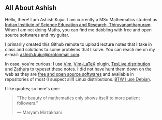 ## All About Ashish
Hello, there! I am Ashish Kujur. I am currently a MSc Mathematics student as [Indian Institute of Science Education and Research, Thiruvananthapuram](https://www.iisertvm.ac.in/). When I am not doing Maths, you can find me dabbling with free and open source softwares and my guitar. 

I primarily created this Github remote to upload lecture notes that I take in class and solutions to some problems that I solve. You can reach me on my e-mail: [ashish.kujur@protonmail.com](mailto:ashish.kujur@protonmail.com). 

In case, you're curious: I use [Vim](https://www.vim.org/), [Vim-LaTeX](http://vim-latex.sourceforge.net/) plugin, [TexLive distribution](https://tug.org/texlive/) and [Zathura](https://pwmt.org/projects/zathura/) to typeset these notes. I did not have hunt them down on the web as they are [free and open source softwares](https://en.wikipedia.org/wiki/Free_and_open-source_software) and available in repositories of most (I suspect all!) Linux distributions. [BTW I use Debian](https://knowyourmeme.com/memes/btw-i-use-arch).

I like quotes; so here's one:
> "The beauty of mathematics only shows itself to more patient followers."
>
> — Maryam Mirzakhani


<!--
**ashishKujur7/ashishKujur7** is a ✨ _special_ ✨ repository because its `README.md` (this file) appears on your GitHub profile.

Here are some ideas to get you started:

- 🔭 I’m currently working on ...
- 🌱 I’m currently learning ...
- 👯 I’m looking to collaborate on ...
- 🤔 I’m looking for help with ...
- 💬 Ask me about ...
- 📫 How to reach me: ...
- 😄 Pronouns: ...
- ⚡ Fun fact: ...
-->
